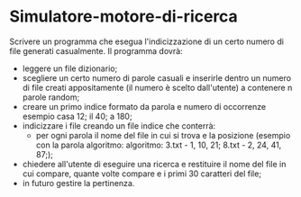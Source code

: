 # Simulatore-motore-di-ricerca
Scrivere un programma che esegua l'indicizzazione di un certo numero di file generati casualmente. Il programma dovrà:
- leggere un file dizionario;
- scegliere un certo numero di parole casuali e inserirle dentro un numero di file creati appositamente (il numero è scelto dall'utente) a contenere n parole random;
- creare un primo indice formato da parola e numero di occorrenze esempio casa 12; il 40; a 180;
- indicizzare i file creando un file indice che conterrà:
    - per ogni parola il nome del file in cui si trova e la posizione (esempio con la parola algoritmo: algoritmo: 3.txt - 1, 10, 21; 8.txt - 2, 24, 41, 87;);
- chiedere all'utente di eseguire una ricerca e restituire il nome del file in cui compare, quante volte compare e i primi 30 caratteri del file;
- in futuro gestire la pertinenza.
